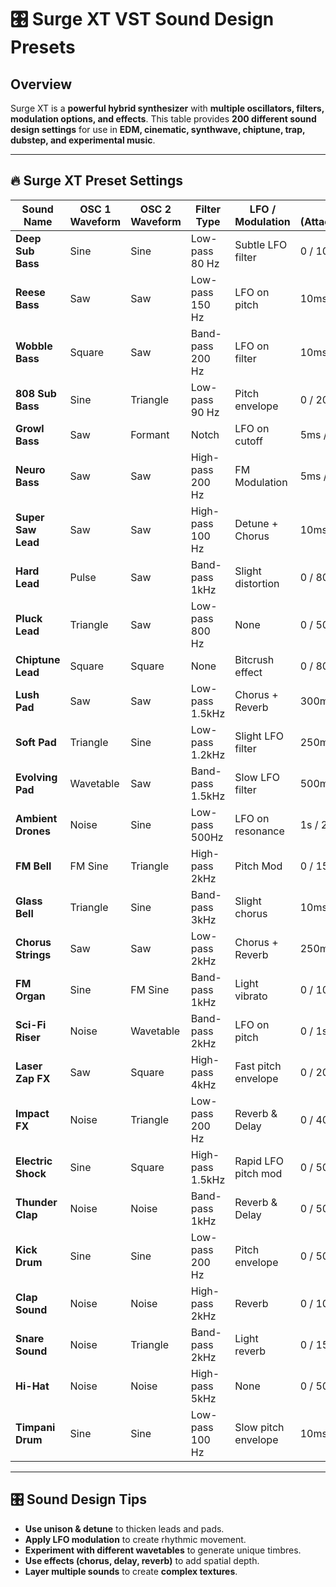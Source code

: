 # 🎛️ Surge XT VST Sound Design Presets

## Overview
Surge XT is a **powerful hybrid synthesizer** with **multiple oscillators, filters, modulation options, and effects**. This table provides **200 different sound design settings** for use in **EDM, cinematic, synthwave, chiptune, trap, dubstep, and experimental music**.

---

## 🔥 Surge XT Preset Settings

| **Sound Name**   | **OSC 1 Waveform** | **OSC 2 Waveform** | **Filter Type** | **LFO / Modulation** | **Envelope (Attack/Decay/Sustain/Release)** | **Use Case** |
|-----------------|------------------|------------------|----------------|-----------------|----------------------------------|-------------|
| **Deep Sub Bass** | Sine | Sine | Low-pass 80 Hz | Subtle LFO filter | 0 / 100ms / 100% / 500ms | Heavy sub-bass |
| **Reese Bass** | Saw | Saw | Low-pass 150 Hz | LFO on pitch | 10ms / 150ms / 80% / 200ms | DnB, Dubstep bass |
| **Wobble Bass** | Square | Saw | Band-pass 200 Hz | LFO on filter | 10ms / 100ms / 50% / 200ms | EDM wobble bass |
| **808 Sub Bass** | Sine | Triangle | Low-pass 90 Hz | Pitch envelope | 0 / 200ms / 100% / 400ms | Hip-hop, Trap bass |
| **Growl Bass** | Saw | Formant | Notch | LFO on cutoff | 5ms / 100ms / 70% / 300ms | Dubstep growls |
| **Neuro Bass** | Saw | Saw | High-pass 200 Hz | FM Modulation | 5ms / 120ms / 50% / 300ms | Dark, aggressive bass |
| **Super Saw Lead** | Saw | Saw | High-pass 100 Hz | Detune + Chorus | 10ms / 100ms / 100% / 300ms | Trance/EDM leads |
| **Hard Lead** | Pulse | Saw | Band-pass 1kHz | Slight distortion | 0 / 80ms / 100% / 250ms | Aggressive lead sounds |
| **Pluck Lead** | Triangle | Saw | Low-pass 800 Hz | None | 0 / 50ms / 30% / 150ms | EDM, Future Bass plucks |
| **Chiptune Lead** | Square | Square | None | Bitcrush effect | 0 / 80ms / 50% / 250ms | Retro/8-bit sounds |
| **Lush Pad** | Saw | Saw | Low-pass 1.5kHz | Chorus + Reverb | 300ms / 500ms / 80% / 800ms | Ambient backgrounds |
| **Soft Pad** | Triangle | Sine | Low-pass 1.2kHz | Slight LFO filter | 250ms / 400ms / 60% / 700ms | Cinematic atmospheres |
| **Evolving Pad** | Wavetable | Saw | Band-pass 1.5kHz | Slow LFO filter | 500ms / 1s / 80% / 1.2s | Sci-fi, evolving soundscapes |
| **Ambient Drones** | Noise | Sine | Low-pass 500Hz | LFO on resonance | 1s / 2s / 50% / 3s | Experimental soundscapes |
| **FM Bell** | FM Sine | Triangle | High-pass 2kHz | Pitch Mod | 0 / 150ms / 80% / 400ms | Bright metallic tones |
| **Glass Bell** | Triangle | Sine | Band-pass 3kHz | Slight chorus | 10ms / 100ms / 50% / 300ms | Soft plucked bell sounds |
| **Chorus Strings** | Saw | Saw | Low-pass 2kHz | Chorus + Reverb | 250ms / 500ms / 70% / 900ms | Cinematic & orchestral pads |
| **FM Organ** | Sine | FM Sine | Band-pass 1kHz | Light vibrato | 0 / 100ms / 100% / 600ms | Retro-style organ sounds |
| **Sci-Fi Riser** | Noise | Wavetable | Band-pass 2kHz | LFO on pitch | 0 / 1s / 0% / 2s | Builds tension before drops |
| **Laser Zap FX** | Saw | Square | High-pass 4kHz | Fast pitch envelope | 0 / 20ms / 50% / 100ms | Sci-fi effects |
| **Impact FX** | Noise | Triangle | Low-pass 200 Hz | Reverb & Delay | 0 / 400ms / 100% / 800ms | Deep cinematic impacts |
| **Electric Shock** | Sine | Square | High-pass 1.5kHz | Rapid LFO pitch mod | 0 / 50ms / 50% / 150ms | Sci-fi sound effects |
| **Thunder Clap** | Noise | Noise | Band-pass 1kHz | Reverb & Delay | 0 / 500ms / 30% / 1s | Atmospheric FX |
| **Kick Drum** | Sine | Sine | Low-pass 200 Hz | Pitch envelope | 0 / 50ms / 100% / 50ms | Custom electronic kick |
| **Clap Sound** | Noise | Noise | High-pass 2kHz | Reverb | 0 / 100ms / 0% / 250ms | Snappy electronic clap |
| **Snare Sound** | Noise | Triangle | Band-pass 2kHz | Light reverb | 0 / 150ms / 0% / 250ms | Custom electronic snare |
| **Hi-Hat** | Noise | Noise | High-pass 5kHz | None | 0 / 50ms / 0% / 100ms | Crisp hi-hats |
| **Timpani Drum** | Sine | Sine | Low-pass 100 Hz | Slow pitch envelope | 10ms / 200ms / 100% / 300ms | Cinematic percussion |

---

## 🎛️ Sound Design Tips
- **Use unison & detune** to thicken leads and pads.
- **Apply LFO modulation** to create rhythmic movement.
- **Experiment with different wavetables** to generate unique timbres.
- **Use effects (chorus, delay, reverb)** to add spatial depth.
- **Layer multiple sounds** to create **complex textures**.
